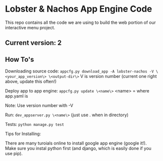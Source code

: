 # Lobster & Nachos App Engine Code 
This repo contains all the code we are using to build the web portion of 
our interactive menu project.

## Current version: 2 

## How To's

Downloading source code: 
```appcfg.py download_app -A lobster-nachos -V \<your_app_version\> \<output-dir\>```
V is version number (current one right above, update this often!)

Deploy app to app engine:
```appcfg.py update \<name\>```
\<name\> = where app.yaml is 

Note: Use version number with -V

Run:
```dev_appserver.py \<name\>```
(just use . when in directory)

Tests:
```python manage.py test```

Tips for Installing:

There are many turoials online to install google app engine (google it!). 
Make sure you instal python first (and django, which is easily 
done if you use pip).
